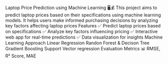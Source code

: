 Laptop Price Prediction using Machine Learning 🖥️💰
This project aims to predict laptop prices based on their specifications using machine learning models. It helps users make informed purchasing decisions by analyzing key factors affecting laptop prices
Features
✅ Predict laptop prices based on specifications
✅ Analyze key factors influencing pricing
✅ Interactive web app for real-time predictions
✅ Data visualization for insights
Machine Learning Approach
Linear Regression
Randon Forest & Decison Tree
Gradient Boosting
Support Vector regression
Evaluation Metrics
📊 RMSE, R² Score, MAE



